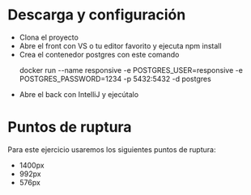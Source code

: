 # Descarga y configuración


<ul>
  <li>Clona el proyecto</li>
  <li>Abre el front con VS o tu editor favorito y ejecuta npm install</li>
  <li>Crea el contenedor postgres con este comando

docker run --name responsive -e POSTGRES_USER=responsive -e POSTGRES_PASSWORD=1234 -p 5432:5432 -d postgres</li>
<li>Abre el back con IntelliJ y ejecútalo</li>
</ul>

# Puntos de ruptura

Para este ejercicio usaremos los siguientes puntos de ruptura:

<ul>
  <li>1400px</li>
  <li>992px</li>
  <li>576px</li>
</ul>
